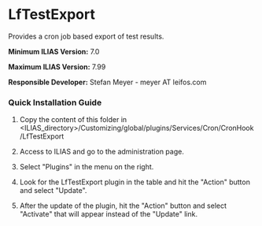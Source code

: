 # LfTestExport

Provides a cron job based export of test results.

**Minimum ILIAS Version:**
7.0

**Maximum ILIAS Version:**
7.99

**Responsible Developer:**
Stefan Meyer - meyer AT leifos.com


### Quick Installation Guide
1. Copy the content of this folder in <ILIAS_directory>/Customizing/global/plugins/Services/Cron/CronHook/LfTestExport

2. Access to ILIAS and go to the administration page.

3. Select "Plugins" in the menu on the right.

5. Look for the LfTestExport plugin in the table and hit the "Action" button and select "Update".

6. After the update of the plugin, hit the "Action" button and select "Activate" that will appear instead of the "Update" link.
